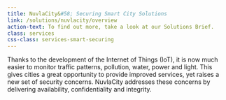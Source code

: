 ```yaml
---
title: NuvlaCity&#58; Securing Smart City Solutions
link: /solutions/nuvlacity/overview
action-text: To find out more, take a look at our Solutions Brief.
class: services
css-class: services-smart-securing
---
```


Thanks to the development of the Internet of Things (IoT), it is now much easier to monitor traffic patterns, pollution, water, power and light. This gives cities a great opportunity to provide improved services, yet raises a new set of security concerns. NuvlaCity addresses these concerns 
by delivering availability, confidentiality and integrity.
